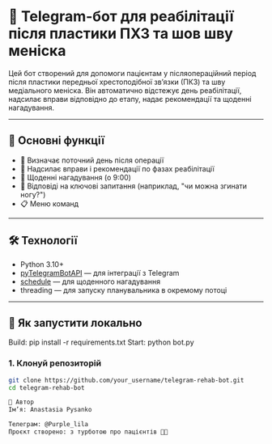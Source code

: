 # 🤖 Telegram-бот для реабілітації після пластики ПХЗ та шов шву меніска

Цей бот створений для допомоги пацієнтам у післяопераційний період після пластики передньої хрестоподібної зв’язки (ПКЗ) та шву медіального меніска. Він автоматично відстежує день реабілітації, надсилає вправи відповідно до етапу, надає рекомендації та щоденні нагадування.

---

## 📌 Основні функції

- 📅 Визначає поточний день після операції
- 🦵 Надсилає вправи і рекомендації по фазах реабілітації
- 🔔 Щоденні нагадування (о 9:00)
- 🧠 Відповіді на ключові запитання (наприклад, "чи можна згинати ногу?")
- 📋 Меню команд

---

## 🛠 Технології

- Python 3.10+
- [pyTelegramBotAPI](https://github.com/eternnoir/pyTelegramBotAPI) — для інтеграції з Telegram
- [schedule](https://pypi.org/project/schedule/) — для щоденного нагадування
- threading — для запуску планувальника в окремому потоці

---

## 🚀 Як запустити локально
Build: pip install -r requirements.txt
Start: python bot.py


### 1. Клонуй репозиторій

```bash
git clone https://github.com/your_username/telegram-rehab-bot.git
cd telegram-rehab-bot

👤 Автор
Ім’я: Anastasia Pysanko

Телеграм: @Purple_lila
Проєкт створено: з турботою про пацієнтів 🧠🦵
